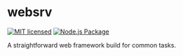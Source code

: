 # websrv

[![MIT licensed](https://img.shields.io/badge/license-MIT-blue)](./LICENSE)
[![Node.js Package](https://github.com/Leask/websrv/actions/workflows/npm-publish.yml/badge.svg)](https://github.com/Leask/websrv/actions/workflows/npm-publish.yml)

A straightforward web framework build for common tasks.
